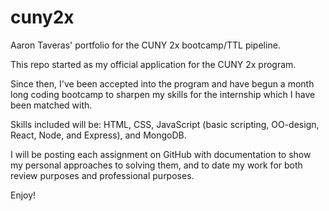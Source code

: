 # cuny2x
Aaron Taveras' portfolio for the CUNY 2x bootcamp/TTL pipeline. 

This repo started as my official application for the CUNY 2x program. 

Since then, I've been accepted into the program and have begun a month long coding bootcamp to sharpen my skills for
the internship which I have been matched with.

Skills included will be: HTML, CSS, JavaScript (basic scripting, OO-design, React, Node, and Express), and MongoDB. 

I will be posting each assignment on GitHub with documentation to show my personal approaches to solving them, and to
date my work for both review purposes and professional purposes. 

Enjoy! 
